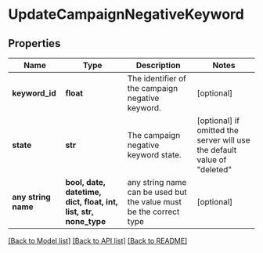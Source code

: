 # UpdateCampaignNegativeKeyword


## Properties
Name | Type | Description | Notes
------------ | ------------- | ------------- | -------------
**keyword_id** | **float** | The identifier of the campaign negative keyword. | [optional] 
**state** | **str** | The campaign negative keyword state. | [optional]  if omitted the server will use the default value of "deleted"
**any string name** | **bool, date, datetime, dict, float, int, list, str, none_type** | any string name can be used but the value must be the correct type | [optional]

[[Back to Model list]](../README.md#documentation-for-models) [[Back to API list]](../README.md#documentation-for-api-endpoints) [[Back to README]](../README.md)


